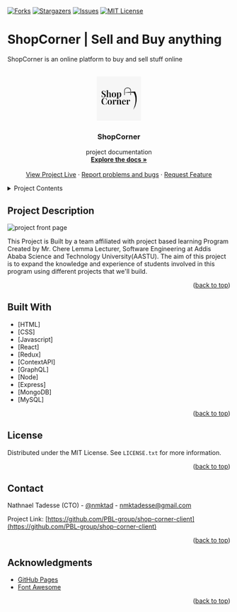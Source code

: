 [![Forks][forks-shield]][forks-url]
[![Stargazers][stars-shield]][stars-url]
[![Issues][issues-shield]][issues-url]
[![MIT License][license-shield]][license-url]

# ShopCorner | Sell and Buy anything
ShopCorner is an online platform to buy and sell stuff online

<div id="top"></div>

<!-- PROJECT LOGO -->
<br />
<div align="center">
  <a href="https://github.com/PBL-group/shop-corner-client">
    <img src="./src/assets/images/brands/Promo and Company Logo.svg" alt="Logo" width="100" height="100">
  </a>

  <h3 align="center">ShopCorner</h3>

  <p>
    project documentation
    <br />
    <a href="https://github.com/PBL-group/shop-corner-client"><strong>Explore the docs »</strong></a>
    <br />
    <br />
    <a href="https://live-shopcorner.vercel.app">View Project Live</a>
    ·
    <a href="https://github.com/PBL-group/shop-corner-client/issues">Report problems and bugs</a>
    ·
    <a href="https://github.com/PBL-group/shop-corner-client/issues">Request Feature</a>
  </p>
</div>

<!-- TABLE OF CONTENTS -->
<details>
  <summary>Project Contents</summary>
  <ol>
    <li><a href="#project-description">Project Description</a></li>
    <li><a href="#built-with">Built With</a></li>
    <li><a href="#contributing">Contributing</a></li>
    <li><a href="#license">License</a></li>
    <li><a href="#contact">Contact</a></li>
    <li><a href="#acknowledgments">Acknowledgments</a></li>
  </ol>
</details>

## Project Description

<div>
    <img src="./src/assets/crwn-frontpage.png" alt="project front page">
</div>

This Project is Built by a team affiliated with project based learning Program Created by Mr. Chere Lemma Lecturer, Software Engineering at Addis Ababa Science and Technology University(AASTU). The aim of this project is to expand the knowledge and experience of students involved in this program using different projects that we'll build.

<p align="right">(<a href="#top">back to top</a>)</p>

## Built With

* [HTML]
* [CSS]
* [Javascript]
* [React]
* [Redux]
* [ContextAPI]
* [GraphQL]
* [Node]
* [Express]
* [MongoDB]
* [MySQL]

<p align="right">(<a href="#top">back to top</a>)</p>

<!-- LICENSE -->
## License

Distributed under the MIT License. See `LICENSE.txt` for more information.

<p align="right">(<a href="#top">back to top</a>)</p>

<!-- CONTACT -->
## Contact

Nathnael Tadesse (CTO) - [@nmktad](https://twitter.com/nmktad) - nmktadesse@gmail.com

Project Link: [https://github.com/PBL-group/shop-corner-client](https://github.com/PBL-group/shop-corner-client)

<p align="right">(<a href="#top">back to top</a>)</p>

<!-- ACKNOWLEDGMENTS -->
## Acknowledgments

* [GitHub Pages](https://pages.github.com)
* [Font Awesome](https://fontawesome.com)

<p align="right">(<a href="#top">back to top</a>)</p>

<!-- MARKDOWN LINKS & IMAGES -->
<!-- https://www.markdownguide.org/basic-syntax/#reference-style-links -->
[contributors-shield]: https://img.shields.io/github/contributors/PBL-group/shop-corner-client.svg?style=for-the-badge
[contributors-url]: https://github.com/PBL-group/shop-corner-client/graphs/contributors
[forks-shield]: https://img.shields.io/github/forks/PBL-group/shop-corner-client.svg?style=for-the-badge
[forks-url]: https://github.com/PBL-group/shop-corner-client/network/members
[stars-shield]: https://img.shields.io/github/stars/PBL-group/shop-corner-client.svg?style=for-the-badge
[stars-url]: https://github.com/PBL-group/shop-corner-client/stargazers
[issues-shield]: https://img.shields.io/github/issues/PBL-group/shop-corner-client.svg?style=for-the-badge
[issues-url]: https://github.com/PBL-group/shop-corner-client/issues
[license-shield]: https://img.shields.io/github/license/PBL-group/shop-corner-client.svg?style=for-the-badge
[license-url]: https://github.com/PBL-group/shop-corner-client/blob/master/LICENSE.txt
